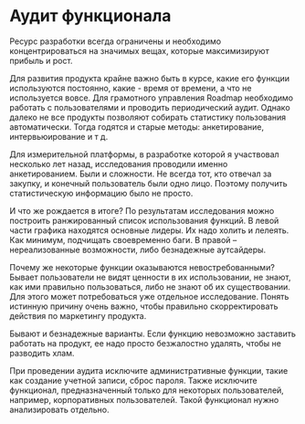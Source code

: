 # Аудит функционала

Ресурс разработки всегда ограничены и необходимо концентрироваться на значимых вещах, которые максимизируют прибыль и рост.

Для развития продукта крайне важно быть в курсе, какие его функции используются постоянно, какие - время от времени, а что не используется вовсе. Для грамотного управления Roadmap необходимо работать с пользователями и проводить периодический аудит. Однако далеко не все продукты позволяют собирать статистику пользования автоматически. Тогда годятся и старые методы: анкетирование, интервьюирование и т д.

Для измерительной платформы, в разработке которой я участвовал несколько лет назад, исследования проводили именно анкетированием. Были и сложности. Не всегда тот, кто отвечал за закупку, и конечный пользователь были одно лицо. Поэтому получить статистическую информацию было не просто.

И что же рождается в итоге? По результатам исследования можно построить ранжированный список использования функций. В левой части графика находятся основные лидеры. Их надо холить и лелеять. Как минимум, подчищать своевременно баги. В правой – нереализованные возможности, либо безнадежные аутсайдеры.

Почему же некоторые функции оказываются невостребованными? Бывает пользователи не видят ценности в их использовании, не знают, как ими правильно пользоваться, либо не знают об их существовании. Для этого может потребоваться уже отдельное исследование. Понять истинную причину очень важно, чтобы правильно скорректировать действия по маркетингу продукта.

Бывают и безнадежные варианты. Если функцию невозможно заставить работать на продукт, ее надо просто безжалостно удалять, чтобы не разводить хлам.

При проведении аудита исключите административные функции, такие как создание учетной записи, сброс пароля. Также исключите функционал, предназначенный только для некоторых пользователей, например, корпоративных пользователей. Такой функционал нужно анализировать отдельно.